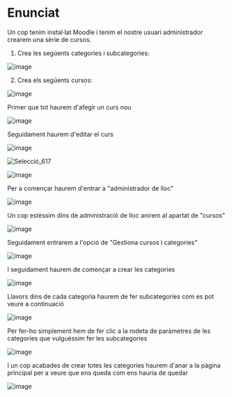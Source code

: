 # Enunciat

Un cop tenim instal·lat Moodle i tenim el nostre usuari administrador crearem una sèrie de cursos.

1. Crea les següents categories i subcategories:

![image](https://user-images.githubusercontent.com/110727546/204323379-2eab0c2d-8c02-4804-ab63-7b6fb611f381.png)

2. Crea els següents cursos:

![image](https://user-images.githubusercontent.com/110727546/204323603-c8047df3-c444-4e19-9008-5026778a6d05.png)

Primer que tot haurem d'afegir un curs nou

![image](https://user-images.githubusercontent.com/104194787/207887711-af890b46-ffd6-42b2-b542-48ab685545a2.png)

Seguidament haurem d'editar el curs

![image](https://user-images.githubusercontent.com/104194787/207889416-e5e291e0-222f-4801-b7be-111d596f218b.png)

![Selecció_617](https://user-images.githubusercontent.com/104194787/207889460-e1d8175c-a327-4209-b7dd-c805dda795e5.png)

![image](https://user-images.githubusercontent.com/104194787/207889777-fd0a94a7-7065-457f-b71a-365dd35a254e.png)

Per a començar haurem d'entrar a "administrador de lloc"

![image](https://user-images.githubusercontent.com/104194787/207904681-750d5f9b-2219-43bf-8114-d430f77fd8b2.png)

Un cop estèssim dins de administració de lloc anirem al apartat de "cursos"

![image](https://user-images.githubusercontent.com/104194787/207904862-1ddd6422-7837-4744-88ec-5d312c8d0b41.png)

Seguidament entrarem a l'opció de "Gestiona cursos i categories"

![image](https://user-images.githubusercontent.com/104194787/207905079-d499d217-50f7-4ee2-a179-875dff5704aa.png)

I seguidament haurem de començar a crear les categories

![image](https://user-images.githubusercontent.com/104194787/208118452-4ff902d3-e5b6-47e9-a49b-2af10467db5f.png)

Llavors dins de cada categoria haurem de fer subcategoríes com es pot veure a continuació

![image](https://user-images.githubusercontent.com/104194787/208118738-ce958a94-b31c-4fd0-85d1-0f953c894c2a.png)

Per fer-ho simplement hem de fer clic a la rodeta de paràmetres de les categoríes que vulguèssim fer les subcategories

![image](https://user-images.githubusercontent.com/104194787/208118887-d27a6735-b2eb-43da-9777-05f1b054e93d.png)

I un cop acabades de crear totes les categories haurem d'anar a la pàgina principal per a veure que ens queda com ens hauria de quedar

![image](https://user-images.githubusercontent.com/104194787/207904097-abac1850-73a0-4578-97b3-c70673c0ce73.png)
